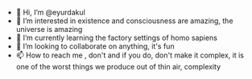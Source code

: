 - 👋 Hi, I’m @eyurdakul
- 👀 I’m interested in existence and consciousness are amazing, the universe is amazing
- 🌱 I’m currently learning the factory settings of homo sapiens
- 💞️ I’m looking to collaborate on anything, it's fun
- 📫 How to reach me , don't and if you do, don't make it complex, it is one of the worst things we produce out of thin air, complexity

<!---
eyurdakul/eyurdakul is a ✨ special ✨ repository because its `README.md` (this file) appears on your GitHub profile.
You can click the Preview link to take a look at your changes.
--->
